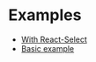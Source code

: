 # Examples

- [With React-Select](https://jsbin.com/vewoka/edit?js,output)
- [Basic example](https://jsbin.com/bihepe/edit?html,js,console)
